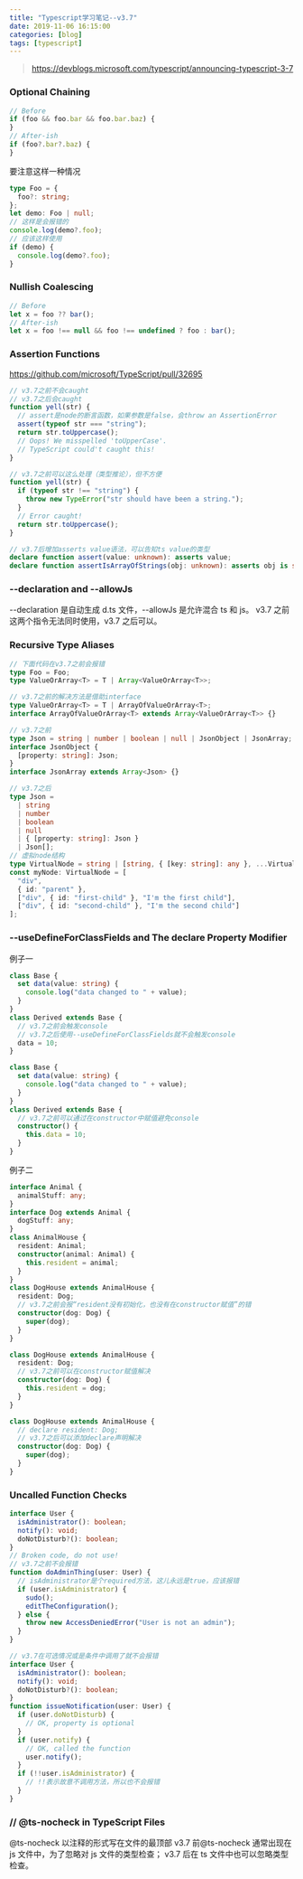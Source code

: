 ```yaml
---
title: "Typescript学习笔记--v3.7"
date: 2019-11-06 16:15:00
categories: [blog]
tags: [typescript]
---
```


> https://devblogs.microsoft.com/typescript/announcing-typescript-3-7

### Optional Chaining

```ts
// Before
if (foo && foo.bar && foo.bar.baz) {
}
// After-ish
if (foo?.bar?.baz) {
}
```

要注意这样一种情况

```ts
type Foo = {
  foo?: string;
};
let demo: Foo | null;
// 这样是会报错的
console.log(demo?.foo);
// 应该这样使用
if (demo) {
  console.log(demo?.foo);
}
```

### Nullish Coalescing

```ts
// Before
let x = foo ?? bar();
// After-ish
let x = foo !== null && foo !== undefined ? foo : bar();
```

### Assertion Functions

https://github.com/microsoft/TypeScript/pull/32695

```ts
// v3.7之前不会caught
// v3.7之后会caught
function yell(str) {
  // assert是node的断言函数，如果参数是false，会throw an AssertionError
  assert(typeof str === "string");
  return str.toUppercase();
  // Oops! We misspelled 'toUpperCase'.
  // TypeScript could't caught this!
}
```

```ts
// v3.7之前可以这么处理（类型推论），但不方便
function yell(str) {
  if (typeof str !== "string") {
    throw new TypeError("str should have been a string.");
  }
  // Error caught!
  return str.toUppercase();
}
```

```ts
// v3.7后增加asserts value语法，可以告知ts value的类型
declare function assert(value: unknown): asserts value;
declare function assertIsArrayOfStrings(obj: unknown): asserts obj is string[];
```

### --declaration and --allowJs

--declaration 是自动生成 d.ts 文件，--allowJs 是允许混合 ts 和 js。
v3.7 之前这两个指令无法同时使用，v3.7 之后可以。

### Recursive Type Aliases

```ts
// 下面代码在v3.7之前会报错
type Foo = Foo;
type ValueOrArray<T> = T | Array<ValueOrArray<T>>;
```

```ts
// v3.7之前的解决方法是借助interface
type ValueOrArray<T> = T | ArrayOfValueOrArray<T>;
interface ArrayOfValueOrArray<T> extends Array<ValueOrArray<T>> {}
```

```ts
// v3.7之前
type Json = string | number | boolean | null | JsonObject | JsonArray;
interface JsonObject {
  [property: string]: Json;
}
interface JsonArray extends Array<Json> {}
```

```ts
// v3.7之后
type Json =
  | string
  | number
  | boolean
  | null
  | { [property: string]: Json }
  | Json[];
// 虚拟node结构
type VirtualNode = string | [string, { [key: string]: any }, ...VirtualNode[]];
const myNode: VirtualNode = [
  "div",
  { id: "parent" },
  ["div", { id: "first-child" }, "I'm the first child"],
  ["div", { id: "second-child" }, "I'm the second child"]
];
```

### --useDefineForClassFields and The declare Property Modifier

例子一

```ts
class Base {
  set data(value: string) {
    console.log("data changed to " + value);
  }
}
class Derived extends Base {
  // v3.7之前会触发console
  // v3.7之后使用--useDefineForClassFields就不会触发console
  data = 10;
}
```

```ts
class Base {
  set data(value: string) {
    console.log("data changed to " + value);
  }
}
class Derived extends Base {
  // v3.7之前可以通过在constructor中赋值避免console
  constructor() {
    this.data = 10;
  }
}
```

例子二

```ts
interface Animal {
  animalStuff: any;
}
interface Dog extends Animal {
  dogStuff: any;
}
class AnimalHouse {
  resident: Animal;
  constructor(animal: Animal) {
    this.resident = animal;
  }
}
class DogHouse extends AnimalHouse {
  resident: Dog;
  // v3.7之前会报“resident没有初始化，也没有在constructor赋值”的错
  constructor(dog: Dog) {
    super(dog);
  }
}
```

```ts
class DogHouse extends AnimalHouse {
  resident: Dog;
  // v3.7之前可以在constructor赋值解决
  constructor(dog: Dog) {
    this.resident = dog;
  }
}
```

```ts
class DogHouse extends AnimalHouse {
  // declare resident: Dog;
  // v3.7之后可以添加declare声明解决
  constructor(dog: Dog) {
    super(dog);
  }
}
```

### Uncalled Function Checks

```ts
interface User {
  isAdministrator(): boolean;
  notify(): void;
  doNotDisturb?(): boolean;
}
// Broken code, do not use!
// v3.7之前不会报错
function doAdminThing(user: User) {
  // isAdministrator是个required方法，这儿永远是true，应该报错
  if (user.isAdministrator) {
    sudo();
    editTheConfiguration();
  } else {
    throw new AccessDeniedError("User is not an admin");
  }
}
```

```ts
// v3.7在可选情况或是条件中调用了就不会报错
interface User {
  isAdministrator(): boolean;
  notify(): void;
  doNotDisturb?(): boolean;
}
function issueNotification(user: User) {
  if (user.doNotDisturb) {
    // OK, property is optional
  }
  if (user.notify) {
    // OK, called the function
    user.notify();
  }
  if (!!user.isAdministrator) {
    // !!表示故意不调用方法，所以也不会报错
  }
}
```

### // @ts-nocheck in TypeScript Files

@ts-nocheck 以注释的形式写在文件的最顶部
v3.7 前@ts-nocheck 通常出现在 js 文件中，为了忽略对 js 文件的类型检查；
v3.7 后在 ts 文件中也可以忽略类型检查。
